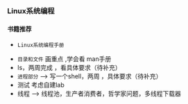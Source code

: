 ### Linux系统编程

#### 书籍推荐

- `Linux系统编程手册`

* `目录和文件` 画重点   ,学会看 man手册
* ls，两周完成  ，看具体要求（待补充）
* `进程部分`  -->  写一个shell，两周  ，具体要求（待补充）
* 测试  考虑自建lab
* 线程   -->  线程池，生产者消费者，哲学家问题，多线程下载器